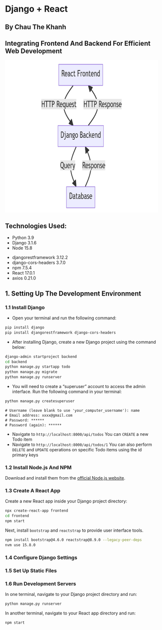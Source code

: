 # Django + React
## By Chau The Khanh

## Integrating Frontend And Backend For Efficient Web Development
<img src="img/ReactDjango.png" height="500" width="800">

## Technologies Used:
<ul>
    <li>Python 3.9</li>
    <li>Django 3.1.6</li>
    <li>Node 15.8</li>
</ul>
<ul>
    <li>djangorestframework 3.12.2</li>
    <li>django-cors-headers 3.7.0</li>
    <li>npm 7.5.4</li>
    <li>React 17.0.1</li>
    <li>axios 0.21.0</li>
</ul>

## 1. Setting Up The Development Environment
### 1.1 Install Django
- Open your terminal and run the following command: 
```bash 
pip install django
pip install djangorestframework django-cors-headers
```
- After installing Django, create a new Django project using the command below:
```bash
django-admin startproject backend
cd backend
python manage.py startapp todo
python manage.py migrate
python manage.py runserver
```

- You will need to create a “superuser” account to access the admin interface. Run the following command in your terminal:
```bash
python manage.py createsuperuser
```
```
# Username (leave blank to use 'your_computer_username'): name
# Email address: xxxx@gmail.com
# Password: ******
# Password (again): ******
```

- Navigate to `http://localhost:8000/api/todos` You can `CREATE` a new Todo item
- Navigate to `http://localhost:8000/api/todos/1` You can also perform `DELETE` and `UPDATE` operations on specific Todo items using the id primary keys

### 1.2 Install Node.js And NPM
Download and install them from the [official Node.js website](https://nodejs.org/en).

### 1.3 Create A React App
Create a new React app inside your Django project directory:
```bash 
npx create-react-app frontend
cd frontend
npm start
```

Next, install `bootstrap` and `reactstrap` to provide user interface tools.
```bash
npm install bootstrap@4.6.0 reactstrap@8.9.0 --legacy-peer-deps
nvm use 15.8.0
```


### 1.4 Configure Django Settings
### 1.5 Set Up Static Files
### 1.6 Run Development Servers
In one terminal, navigate to your Django project directory and run:
```bash
python manage.py runserver
```

In another terminal, navigate to your React app directory and run:
```bash
npm start
```